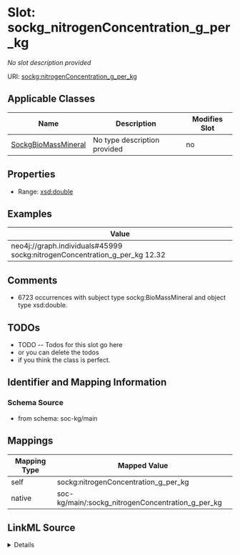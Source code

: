 

# Slot: sockg_nitrogenConcentration_g_per_kg


_No slot description provided_





URI: [sockg:nitrogenConcentration_g_per_kg](http://www.semanticweb.org/sockg/ontologies/2024/0/soil-carbon-ontology/nitrogenConcentration_g_per_kg)



<!-- no inheritance hierarchy -->





## Applicable Classes

| Name | Description | Modifies Slot |
| --- | --- | --- |
| [SockgBioMassMineral](../classes/SockgBioMassMineral.md) | No type description provided |  no  |







## Properties

* Range: [xsd:double](http://www.w3.org/2001/XMLSchema#double)






## Examples

| Value |
| --- |
| neo4j://graph.individuals#45999 sockg:nitrogenConcentration_g_per_kg 12.32 |

## Comments

* 6723 occurrences with subject type sockg:BioMassMineral and object type xsd:double.

## TODOs

* TODO -- Todos for this slot go here
* or you can delete the todos
* if you think the class is perfect.

## Identifier and Mapping Information







### Schema Source


* from schema: soc-kg/main




## Mappings

| Mapping Type | Mapped Value |
| ---  | ---  |
| self | sockg:nitrogenConcentration_g_per_kg |
| native | soc-kg/main/:sockg_nitrogenConcentration_g_per_kg |




## LinkML Source

<details>
```yaml
name: sockg_nitrogenConcentration_g_per_kg
description: No slot description provided
todos:
- TODO -- Todos for this slot go here
- or you can delete the todos
- if you think the class is perfect.
comments:
- 6723 occurrences with subject type sockg:BioMassMineral and object type xsd:double.
examples:
- value: neo4j://graph.individuals#45999 sockg:nitrogenConcentration_g_per_kg 12.32
from_schema: soc-kg/main
rank: 1000
slot_uri: sockg:nitrogenConcentration_g_per_kg
alias: sockg_nitrogenConcentration_g_per_kg
domain_of:
- sockg_BioMassMineral
range: double

```
</details>